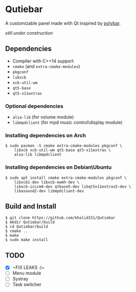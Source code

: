 # Qutiebar
A customizable panel made with Qt inspired by [polybar](https://github.com/jaagr/polybar).

*still under construction*

## Dependencies
- Compiler with C++14 support
- `cmake` (and `extra-cmake-modules`)
- `pkgconf`
- `libxcb`
- `xcb-util-wm`
- `qt5-base`
- `qt5-x11extras`

### Optional dependencies
- `alsa-lib` (for volume module)
- `libmpdclient` (for mpd music control\display module)

### Installing dependencies on Arch
```
$ sudo pacman -S cmake extra-cmake-modules pkgconf \
    libxcb xcb-util-wm qt5-base qt5-x11extras \
    alsa-lib libmpdclient
```

### Installing dependencies on Debian\Ubuntu
```
$ sudo apt install cmake extra-cmake-modules pkgconf \
    libxcb1-dev libxcb-ewmh-dev \
    libxcb-icccm4-dev qtbase5-dev libqt5x11extras5-dev \
    libasound2-dev libmpdclient-dev
```

## Build and Install
```
$ git clone https://github.com/khalid151/Qutiebar
$ mkdir Qutiebar/build
$ cd Qutiebar/build
$ cmake ..
$ make
$ sudo make install
```

## TODO
- [x] ~FIX LEAKS :(~
- [ ] Menu module
- [ ] Systray
- [ ] Task switcher
